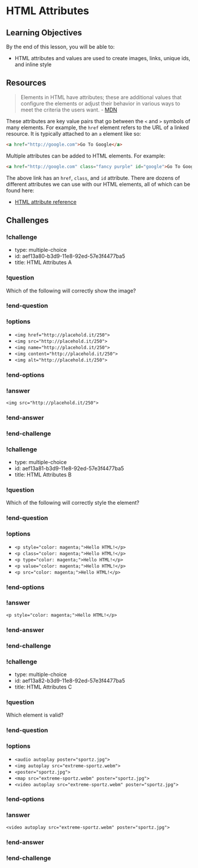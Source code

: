 # HTML Attributes

## Learning Objectives

By the end of this lesson, you will be able to:

* HTML attributes and values are used to create images, links, unique ids, and inline style

## Resources

> Elements in HTML have attributes; these are additional values that configure the elements or adjust their behavior in various ways to meet the criteria the users want. - [MDN](https://developer.mozilla.org/en-US/docs/Web/HTML/Attributes)

These attributes are key value pairs that go between the `<` and `>` symbols of many elements. For example, the `href` element refers to the URL of a linked resource. It is typically attached to an `a` element like so:

```html
<a href="http://google.com">Go To Google</a>
```

Multiple attributes can be added to HTML elements. For example:

```html
<a href="http://google.com" class="fancy purple" id="google">Go To Google</a>
```

The above link has an `href`, `class`, and `id` attribute. There are dozens of different attributes we can use with our HTML elements, all of which can be found here:

* [HTML attribute reference](https://developer.mozilla.org/en-US/docs/Web/HTML/Attributes)

## Challenges

<!-- Question -->

### !challenge

* type: multiple-choice
* id: aef13a80-b3d9-11e8-92ed-57e3f4477ba5
* title: HTML Attributes A

### !question

Which of the following will correctly show the image?

### !end-question

### !options

* `<img href="http://placehold.it/250">`
* `<img src="http://placehold.it/250">`
* `<img name="http://placehold.it/250">`
* `<img content="http://placehold.it/250">`
* `<img alt="http://placehold.it/250">`

### !end-options

### !answer

`<img src="http://placehold.it/250">`

### !end-answer

### !end-challenge

<!-- Question -->

### !challenge

* type: multiple-choice
* id: aef13a81-b3d9-11e8-92ed-57e3f4477ba5
* title: HTML Attributes B

### !question

Which of the following will correctly style the element?

### !end-question

### !options

* `<p style="color: magenta;">Hello HTML!</p>`
* `<p class="color: magenta;">Hello HTML!</p>`
* `<p type="color: magenta;">Hello HTML!</p>`
* `<p value="color: magenta;">Hello HTML!</p>`
* `<p src="color: magenta;">Hello HTML!</p>`

### !end-options

### !answer

`<p style="color: magenta;">Hello HTML!</p>`

### !end-answer

### !end-challenge

<!-- Question -->

### !challenge

* type: multiple-choice
* id: aef13a82-b3d9-11e8-92ed-57e3f4477ba5
* title: HTML Attributes C

### !question

Which element is valid?

### !end-question

### !options

* `<audio autoplay poster="sportz.jpg">`
* `<img autoplay src="extreme-sportz.webm">`
* `<poster="sportz.jpg">`
* `<map src="extreme-sportz.webm" poster="sportz.jpg">`
* `<video autoplay src="extreme-sportz.webm" poster="sportz.jpg">`

### !end-options

### !answer

`<video autoplay src="extreme-sportz.webm" poster="sportz.jpg">`

### !end-answer

### !end-challenge
